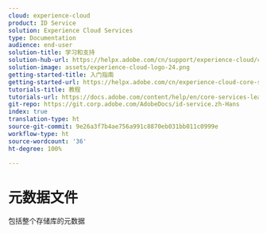 ```yaml
---
cloud: experience-cloud
product: ID Service
solution: Experience Cloud Services
type: Documentation
audience: end-user
solution-title: 学习和支持
solution-hub-url: https://helpx.adobe.com/cn/support/experience-cloud/core-services.html
solution-image: assets/experience-cloud-logo-24.png
getting-started-title: 入门指南
getting-started-url: https://helpx.adobe.com/cn/experience-cloud-core-services/get-started.html
tutorials-title: 教程
tutorials-url: https://docs.adobe.com/content/help/en/core-services-learn/tutorials/overview.html
git-repo: https://git.corp.adobe.com/AdobeDocs/id-service.zh-Hans
index: true
translation-type: ht
source-git-commit: 9e26a3f7b4ae756a991c8870eb031bb011c0999e
workflow-type: ht
source-wordcount: '36'
ht-degree: 100%

---
```



# 元数据文件

包括整个存储库的元数据